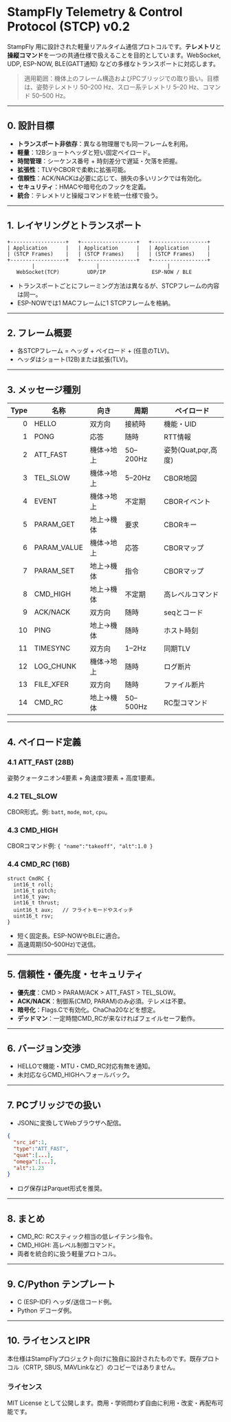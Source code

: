# StampFly Telemetry & Control Protocol (STCP) v0.2

StampFly 用に設計された軽量リアルタイム通信プロトコルです。**テレメトリ**と**操縦コマンド**を一つの共通仕様で扱えることを目的としています。WebSocket, UDP, ESP-NOW, BLE(GATT通知) などの多様なトランスポートに対応します。

> 適用範囲：機体上のフレーム構造およびPCブリッジでの取り扱い。目標は、姿勢テレメトリ 50–200 Hz、スロー系テレメトリ 5–20 Hz、コマンド 50–500 Hz。

---

## 0. 設計目標

* **トランスポート非依存**：異なる物理層でも同一フレームを利用。
* **軽量**：12Bショートヘッダと短い固定ペイロード。
* **時間管理**：シーケンス番号 + 時刻差分で遅延・欠落を把握。
* **拡張性**：TLVやCBORで柔軟に拡張可能。
* **信頼性**：ACK/NACKは必要に応じて、損失の多いリンクでは有効化。
* **セキュリティ**：HMACや暗号化のフックを定義。
* **統合**：テレメトリと操縦コマンドを統一仕様で扱う。

---

## 1. レイヤリングとトランスポート

```
+------------------+   +------------------+   +------------------+
| Application      |   | Application      |   | Application      |
| (STCP Frames)    |   | (STCP Frames)    |   | (STCP Frames)    |
+------------------+   +------------------+   +------------------+
        |                    |                      |
   WebSocket(TCP)         UDP/IP               ESP-NOW / BLE
```

* トランスポートごとにフレーミング方法は異なるが、STCPフレームの内容は同一。
* ESP-NOWでは1 MACフレームに1 STCPフレームを格納。

---

## 2. フレーム概要

* 各STCPフレーム = ヘッダ + ペイロード + (任意のTLV)。
* ヘッダはショート(12B)または拡張(TLV)。

---

## 3. メッセージ種別

| Type | 名称           | 向き    | 周期       | ペイロード           |
| ---: | ------------ | ----- | -------- | --------------- |
|    0 | HELLO        | 双方向   | 接続時      | 機能・UID          |
|    1 | PONG         | 応答    | 随時       | RTT情報           |
|    2 | ATT\_FAST    | 機体→地上 | 50–200Hz | 姿勢(Quat,pqr,高度) |
|    3 | TEL\_SLOW    | 機体→地上 | 5–20Hz   | CBOR地図          |
|    4 | EVENT        | 機体→地上 | 不定期      | CBORイベント        |
|    5 | PARAM\_GET   | 地上→機体 | 要求       | CBORキー          |
|    6 | PARAM\_VALUE | 機体→地上 | 応答       | CBORマップ         |
|    7 | PARAM\_SET   | 地上→機体 | 指令       | CBORマップ         |
|    8 | CMD\_HIGH    | 地上→機体 | 不定期      | 高レベルコマンド        |
|    9 | ACK/NACK     | 双方向   | 随時       | seqとコード         |
|   10 | PING         | 地上→機体 | 随時       | ホスト時刻           |
|   11 | TIMESYNC     | 双方向   | 1–2Hz    | 同期TLV           |
|   12 | LOG\_CHUNK   | 機体→地上 | 随時       | ログ断片            |
|   13 | FILE\_XFER   | 双方向   | 随時       | ファイル断片          |
|   14 | CMD\_RC      | 地上→機体 | 50–500Hz | RC型コマンド         |

---

## 4. ペイロード定義

### 4.1 ATT\_FAST (28B)

姿勢クォータニオン4要素 + 角速度3要素 + 高度1要素。

### 4.2 TEL\_SLOW

CBOR形式。例: `batt`, `mode`, `mot`, `cpu`。

### 4.3 CMD\_HIGH

CBORコマンド例: `{ "name":"takeoff", "alt":1.0 }`

### 4.4 CMD\_RC (16B)

```
struct CmdRC {
  int16_t roll;
  int16_t pitch;
  int16_t yaw;
  int16_t thrust;
  uint16_t aux;   // フライトモードやスイッチ
  uint16_t rsv;
}
```

* 短く固定長。ESP-NOWやBLEに適合。
* 高速周期(50–500Hz)で送信。

---

## 5. 信頼性・優先度・セキュリティ

* **優先度**：CMD > PARAM/ACK > ATT\_FAST > TEL\_SLOW。
* **ACK/NACK**：制御系(CMD, PARAM)のみ必須。テレメは不要。
* **暗号化**：Flags.Cで有効化。ChaCha20などを想定。
* **デッドマン**：一定時間CMD\_RCが来なければフェイルセーフ動作。

---

## 6. バージョン交渉

* HELLOで機能・MTU・CMD\_RC対応有無を通知。
* 未対応ならCMD\_HIGHへフォールバック。

---

## 7. PCブリッジでの扱い

* JSONに変換してWebブラウザへ配信。

```json
{
  "src_id":1,
  "type":"ATT_FAST",
  "quat":[...],
  "omega":[...],
  "alt":1.23
}
```

* ログ保存はParquet形式を推奨。

---

## 8. まとめ

* CMD\_RC: RCスティック相当の低レイテンシ指令。
* CMD\_HIGH: 高レベル制御コマンド。
* 両者を統合的に扱う軽量プロトコル。

---

## 9. C/Python テンプレート

* C (ESP-IDF) ヘッダ/送信コード例。
* Python デコーダ例。

---

## 10. ライセンスとIPR

本仕様はStampFlyプロジェクト向けに独自に設計されたものです。既存プロトコル（CRTP, SBUS, MAVLinkなど）のコピーではありません。

### ライセンス

MIT License として公開します。商用・学術問わず自由に利用・改変・再配布可能です。
